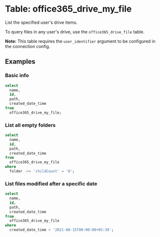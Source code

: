 # Table: office365_drive_my_file

List the specified user's drive items.

To query files in any user's drive, use the `office365_drive_file` table.

**Note:** This table requires the `user_identifier` argument to be configured in the connection config.

## Examples

### Basic info

```sql
select
  name,
  id,
  path,
  created_date_time
from
  office365_drive_my_file;
```

### List all empty folders

```sql
select
  name,
  id,
  path,
  created_date_time
from
  office365_drive_my_file
where
  folder ->> 'childCount' = '0';
```

### List files modified after a specific date

```sql
select
  name,
  id,
  path,
  created_date_time
from
  office365_drive_my_file
where
  created_date_time > '2021-08-15T00:00:00+05:30';
```
